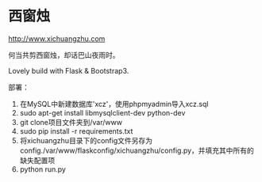 西窗烛
===

http://www.xichuangzhu.com

何当共剪西窗烛，却话巴山夜雨时。

Lovely build with Flask & Bootstrap3.

部署：

1. 在MySQL中新建数据库'xcz'，使用phpmyadmin导入xcz.sql
2. sudo apt-get install libmysqlclient-dev python-dev
3. git clone项目文件夹到/var/www
4. sudo pip install -r requirements.txt
5. 将xichuangzhu目录下的config文件另存为config./var/www/flaskconfig/xichuangzhu/config.py，并填充其中所有的缺失配置项
6. python run.py
